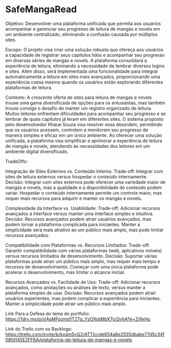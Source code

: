 # SafeMangaRead

Objetivo:
Desenvolver uma plataforma unificada que permita aos usuários acompanhar e gerenciar seu progresso de leitura de mangás e novels em um ambiente centralizado, eliminando a confusão causada por múltiplos sites.

Escopo:
O projeto visa criar uma solução robusta que ofereça aos usuários a capacidade de registrar seus capítulos lidos e acompanhar seu progresso em diversas séries de mangás e novels. A plataforma consolidará a experiência de leitura, eliminando a necessidade de lembrar diversos logins e sites. Além disso, será implementada uma funcionalidade para integrar automaticamente a leitura em sites mais avançados, proporcionando uma experiência coesa mesmo quando os usuários estão explorando diferentes plataformas de leitura.

Contexto:
A crescente oferta de sites para leitura de mangás e novels trouxe uma gama diversificada de opções para os entusiastas, mas também trouxe consigo o desafio de manter um registro organizado de leitura. Muitos leitores enfrentam dificuldades para acompanhar seu progresso e se lembrar de quais capítulos já leram em diferentes sites. O sistema proposto pelo desenvolvedor Khaue Souza visa resolver essa desordem, permitindo que os usuários acessem, controlem e monitorem seu progresso de maneira simples e eficaz em um único ambiente. Ao oferecer uma solução unificada, a plataforma visa simplificar e aprimorar a experiência de leitura de mangás e novels, atendendo às necessidades dos leitores em um ambiente digital diversificado.

TradeOffs:

Integração de Sites Externos vs. Conteúdo Interno:
Trade-off: Integrar com sites de leitura externos versus hospedar o conteúdo internamente.
Decisão: Integrar com sites externos pode oferecer uma variedade maior de mangás e novels, mas a qualidade e a disponibilidade do conteúdo podem variar. Hospedar o conteúdo internamente permite um controle maior, mas requer mais recursos para adquirir e manter os mangás e novels.

Complexidade da Interface vs. Usabilidade:
Trade-off: Adicionar recursos avançados à interface versus manter uma interface simples e intuitiva.
Decisão: Recursos avançados podem atrair usuários avançados, mas podem tornar a plataforma complicada para iniciantes. Manter a simplicidade sera mais atrativo ao um público mais amplo, mas pode limitar recursos avançados.

Compatibilidade com Plataformas vs. Recursos Limitados:
Trade-off: Garantir compatibilidade com várias plataformas (web, aplicativos móveis) versus recursos limitados de desenvolvimento.
Decisão: Suportar várias plataformas pode atrair um público mais amplo, mas requer mais tempo e recursos de desenvolvimento. Começar com uma única plataforma pode acelerar o desenvolvimento, mas limitar o alcance inicial.

Recursos Avançados vs. Facilidade de Uso:
Trade-off: Adicionar recursos avançados, como anotações ou análises de texto, versus manter a plataforma simples de usar.
Decisão: Recursos avançados podem atrair usuários experientes, mas podem complicar a experiência para iniciantes. Manter a simplicidade pode atrair um público mais amplo.


Link Para a Defesa do tema do portfolio: https://1drv.ms/p/s!AsMFpzmd1T2Tg_YzOXqtMbX7icQyhA?e=Zj9xHu 

Link do Trello com os Backlogs: https://trello.com/invite/b/kxqm5vQ2/ATTIccde654a8e2555dbabe77d5c34f08fd145E2FF6A/plataforma-de-leitura-de-mangas-e-novels
